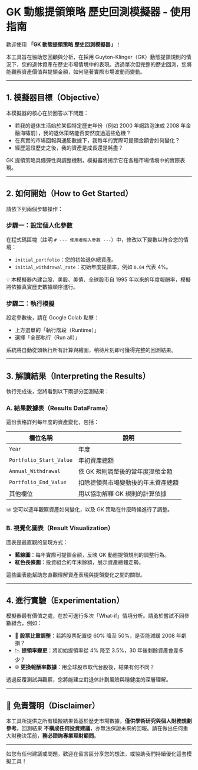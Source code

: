 
# GK 動態提領策略 歷史回測模擬器 - 使用指南

歡迎使用 **「GK 動態提領策略 歷史回測模擬器」**！

本工具旨在協助您回顧與分析，在採用 Guyton-Klinger（GK）動態提領規則的情況下，您的退休資產在歷史市場情境中的表現。透過單次但完整的歷史回測，您將能觀察資產價值與提領金額，如何隨著實際市場波動而變動。

---

## 1. 模擬器目標（Objective）

本模擬器的核心在於回答以下問題：

- 若我的退休生活始於某個特定歷史年份（例如 2000 年網路泡沫或 2008 年金融海嘯前），我的退休策略能否安然度過這些危機？
- 在真實的市場回報與通膨數據下，我每年的實際可提領金額會如何變化？
- 經歷這段歷史之後，我的資產是成長還是耗盡？

GK 提領策略具備彈性與調整機制，模擬器將揭示它在各種市場情境中的實際表現。

---

## 2. 如何開始（How to Get Started）

請依下列兩個步驟操作：

### 步驟一：設定個人化參數

在程式碼區塊（註明 `# --- 使用者輸入參數 ---`）中，修改以下變數以符合您的情境：

- `initial_portfolio`：您的初始退休總資產。
- `initial_withdrawal_rate`：初始年度提領率，例如 `0.04` 代表 4%。

💡 本模擬器內建台股、美股、美債、全球股市自 1995 年以來的年度報酬率，模擬將依據真實歷史數據順序進行。

### 步驟二：執行模擬

設定參數後，請在 Google Colab 點擊：

- 上方選單的「執行階段（Runtime）」
- 選擇「全部執行（Run all）」

系統將自動從頭執行所有計算與繪圖，稍待片刻即可獲得完整的回測結果。

---

## 3. 解讀結果（Interpreting the Results）

執行完成後，您將看到以下兩部分回測結果：

### A. 結果數據表（Results DataFrame）

這份表格詳列每年度的資產變化，包括：

| 欄位名稱              | 說明                                 |
|-----------------------|--------------------------------------|
| `Year`                | 年度                                |
| `Portfolio_Start_Value` | 年初資產總額                         |
| `Annual_Withdrawal`     | 依 GK 規則調整後的當年度提領金額       |
| `Portfolio_End_Value`   | 扣除提領與市場變動後的年末資產總額     |
| 其他欄位               | 用以協助解釋 GK 規則的計算依據         |

📊 您可以逐年觀察資產如何變化，以及 GK 策略在什麼時候進行了調整。

### B. 視覺化圖表（Result Visualization）

圖表是最直觀的呈現方式：

- **藍線圖**：每年實際可提領金額，反映 GK 動態提領規則的調整行為。
- **紅色長條圖**：投資組合的年末餘額，展示資產總體走勢。

這些圖表能幫助您直觀理解資產表現與提領變化之間的關聯。

---

## 4. 進行實驗（Experimentation）

模擬器最有價值之處，在於可進行多次「What-if」情境分析。請勇於嘗試不同參數組合，例如：

- 🧪 **股票比重調整**：若將股票配置從 60% 降至 50%，是否能減緩 2008 年虧損？
- 📉 **提領率變更**：將初始提領率從 4% 降至 3.5%，30 年後剩餘資產會差多少？
- 🌐 **更換報酬率數據**：用全球股市取代台股後，結果有何不同？

透過反覆測試與觀察，您將能建立對退休計劃風險與穩健度的深層理解。

---

## 📌 免責聲明（Disclaimer）

本工具所提供之所有模擬結果皆基於歷史市場數據，**僅供學術研究與個人財務規劃參考**。回測結果 **不構成任何投資建議**，亦無法保證未來的回報。請在做出任何重大財務決策前，**務必諮詢專業理財顧問**。

---

如您有任何建議或問題，歡迎在留言區分享您的想法，或協助我們持續優化這套模擬工具！
